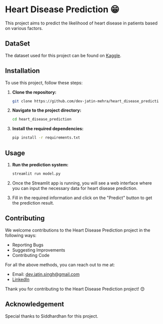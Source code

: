 # Heart Disease Prediction 😁

This project aims to predict the likelihood of heart disease in patients based on various factors.

## DataSet

The dataset used for this project can be found on [Kaggle](https://www.kaggle.com/datasets/johnsmith88/heart-disease-dataset).

## Installation

To use this project, follow these steps:

1. **Clone the repository:**
    ```sh
    git clone https://github.com/dev-jatin-mehra/heart_disease_prediction.git
    ```

2. **Navigate to the project directory:**
    ```sh
    cd heart_disease_prediction
    ```

3. **Install the required dependencies:**
    ```sh
    pip install -r requirements.txt
    ```

## Usage

1. **Run the prediction system:**
    ```sh
    streamlit run model.py
    ```

2. Once the Streamlit app is running, you will see a web interface where you can input the necessary data for heart disease prediction.

3. Fill in the required information and click on the "Predict" button to get the prediction result.

## Contributing

We welcome contributions to the Heart Disease Prediction project in the following ways:

- Reporting Bugs
- Suggesting Improvements
- Contributing Code

For all the above methods, you can reach out to me at:
- Email: dev.jatin.singh@gmail.com
- [LinkedIn](https://www.linkedin.com/in/jatinsinghmehra)

Thank you for contributing to the Heart Disease Prediction project! 😊

## Acknowledgement

Special thanks to Siddhardhan for this project.
